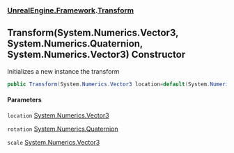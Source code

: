 ### [UnrealEngine.Framework](./UnrealEngine-Framework.md 'UnrealEngine.Framework').[Transform](./Transform.md 'UnrealEngine.Framework.Transform')
## Transform(System.Numerics.Vector3, System.Numerics.Quaternion, System.Numerics.Vector3) Constructor
Initializes a new instance the transform  
```csharp
public Transform(System.Numerics.Vector3 location=default(System.Numerics.Vector3), System.Numerics.Quaternion rotation=default(System.Numerics.Quaternion), System.Numerics.Vector3 scale=default(System.Numerics.Vector3));
```
#### Parameters
<a name='UnrealEngine-Framework-Transform-Transform(System-Numerics-Vector3_System-Numerics-Quaternion_System-Numerics-Vector3)-location'></a>
`location` [System.Numerics.Vector3](https://docs.microsoft.com/en-us/dotnet/api/System.Numerics.Vector3 'System.Numerics.Vector3')  
  
<a name='UnrealEngine-Framework-Transform-Transform(System-Numerics-Vector3_System-Numerics-Quaternion_System-Numerics-Vector3)-rotation'></a>
`rotation` [System.Numerics.Quaternion](https://docs.microsoft.com/en-us/dotnet/api/System.Numerics.Quaternion 'System.Numerics.Quaternion')  
  
<a name='UnrealEngine-Framework-Transform-Transform(System-Numerics-Vector3_System-Numerics-Quaternion_System-Numerics-Vector3)-scale'></a>
`scale` [System.Numerics.Vector3](https://docs.microsoft.com/en-us/dotnet/api/System.Numerics.Vector3 'System.Numerics.Vector3')  
  

